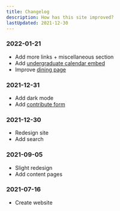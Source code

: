 ```yaml
---
title: Changelog
description: How has this site improved?
lastUpdated: 2021-12-30
---
```


### 2022-01-21

- Add more links + miscellaneous section
- Add [undergraduate calendar embed](/courses/undergraduate-calendar)
- Improve [dining page](/husky-card/dining)

### 2021-12-31

- Add dark mode
- Add [contribute form](/contribute)

### 2021-12-30

- Redesign site
- Add search

### 2021-09-05

- Slight redesign
- Add content pages

### 2021-07-16

- Create website
